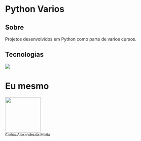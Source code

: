 <h1>Python Varios</h1>

<h2>Sobre</h2>
<p>Projetos desenvolvidos em Python como parte de varios cursos.</p>

## Tecnologias
<div>
  <img src="https://img.shields.io/badge/python-239120?style=for-the-badge&logo=html5&logoColor=white">
</div>

# Eu mesmo

[<img loading="lazy" src="https://avatars.githubusercontent.com/u/139296557?v=4" width=115><br><sub>Carlos Alexandre da Motta</sub>](http://www.mhps.com.br)
